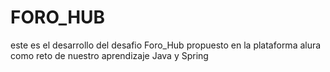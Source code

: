 # FORO_HUB
este es el desarrollo  del desafio Foro_Hub propuesto en la plataforma alura como reto de nuestro aprendizaje Java y Spring
